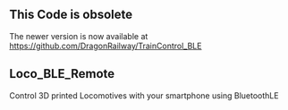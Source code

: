 
## This Code is obsolete

The newer version is now available at https://github.com/DragonRailway/TrainControl_BLE


## Loco_BLE_Remote
Control 3D printed Locomotives with your smartphone using BluetoothLE

